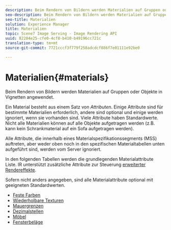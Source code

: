 ```yaml
---
description: Beim Rendern von Bildern werden Materialien auf Gruppen oder Objekte in Vignetten angewendet.
seo-description: Beim Rendern von Bildern werden Materialien auf Gruppen oder Objekte in Vignetten angewendet.
seo-title: Materialien
solution: Experience Manager
title: Materialien
topic: Scene7 Image Serving - Image Rendering API
uuid: 82284e25-cfe0-4cf8-b410-b49196cc721c
translation-type: tm+mt
source-git-commit: 7721cccf3f779f258adcdcf886f7e01111e92be0

---
```



# Materialien{#materials}

Beim Rendern von Bildern werden Materialien auf Gruppen oder Objekte in Vignetten angewendet.

Ein Material besteht aus einem Satz von *Attributen*. Einige Attribute sind für bestimmte Materialien erforderlich, andere sind optional und einige werden ignoriert, wenn sie vorhanden sind. Viele Attribute haben Standardwerte. Nicht alle Materialien können auf alle Objekte aufgetragen werden (z.B. kann kein Schrankmaterial auf ein Sofa aufgetragen werden).

Alle Attribute, die innerhalb eines Materialspezifikationssegments (MSS) auftreten, aber weder oben noch in den spezifischen Materialtabellen unten aufgeführt sind, werden vom Server ignoriert.

In den folgenden Tabellen werden die grundlegenden Materialattribute Liste. IR unterstützt zusätzliche Attribute zur Steuerung [erweiterter Rendereffekte](../../../../../../ir-api/http-protocol/image-rendering-api-ref/c-ir-http-protocol-ref/c-ir-http-protocol-syntax-and-features/c-ir-advanced-render-effects/c-ir-advanced-render-effects.md#concept-bf8b6d8460244b9cacc7f4a3df4c5281).

Sofern nicht anders angegeben, sind alle Materialattribute optional mit geeigneten Standardwerten.

* [Feste Farben](r-ir-solid-colors.md)
* [Wiederholbare Texturen](r-ir-repeatable-textures.md)
* [Mauergrenzen](r-ir-wall-borders.md)
* [Dezimalstellen](r-ir-decals.md)
* [Möbel](r-ir-cabinets.md)
* [Fensterbeläge](r-ir-window-coverings.md)
